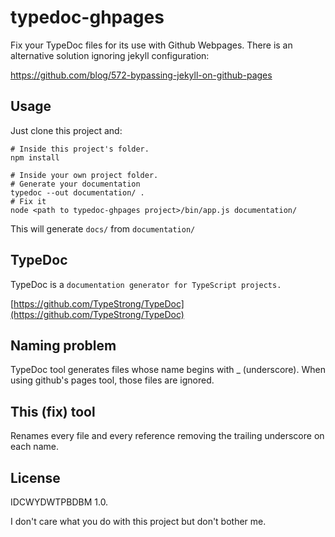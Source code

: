 # typedoc-ghpages

Fix your TypeDoc files for its use with Github Webpages. There is an alternative solution ignoring jekyll configuration: 

https://github.com/blog/572-bypassing-jekyll-on-github-pages

## Usage

Just clone this project and:

```
# Inside this project's folder.
npm install

# Inside your own project folder.
# Generate your documentation
typedoc --out documentation/ .
# Fix it
node <path to typedoc-ghpages project>/bin/app.js documentation/
```

This will generate `docs/` from `documentation/`

## TypeDoc

TypeDoc is a `documentation generator for TypeScript projects.`

[https://github.com/TypeStrong/TypeDoc](https://github.com/TypeStrong/TypeDoc)

## Naming problem

TypeDoc tool generates files whose name begins with _ (underscore). When using
github's pages tool, those files are ignored. 

## This (fix) tool

Renames every file and every reference removing the trailing underscore on each name.


## License

IDCWYDWTPBDBM 1.0.

I don't care what you do with this project but don't bother me. 
